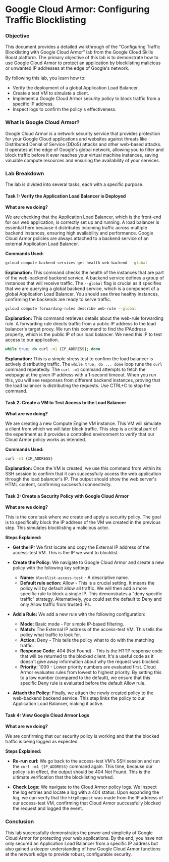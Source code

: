 # **Google Cloud Armor: Configuring Traffic Blocklisting**

### **Objective**

This document provides a detailed walkthrough of the "Configuring Traffic Blocklisting with Google Cloud Armor" lab from the Google Cloud Skills Boost platform. The primary objective of this lab is to demonstrate how to use Google Cloud Armor to protect an application by blocklisting malicious or unwanted IP addresses at the edge of Google's network.

By following this lab, you learn how to:

- Verify the deployment of a global Application Load Balancer.
- Create a test VM to simulate a client.
- Implement a Google Cloud Armor security policy to block traffic from a specific IP address.
- Inspect logs to confirm the policy's effectiveness.

### **What is Google Cloud Armor?**

Google Cloud Armor is a network security service that provides protection for your Google Cloud applications and websites against threats like Distributed Denial of Service (DDoS) attacks and other web-based attacks. It operates at the edge of Google's global network, allowing you to filter and block traffic before it ever reaches your virtual machine instances, saving valuable compute resources and ensuring the availability of your services.

### **Lab Breakdown**

The lab is divided into several tasks, each with a specific purpose.

#### **Task 1: Verify the Application Load Balancer is Deployed**

**What are we doing?**

We are checking that the Application Load Balancer, which is the front-end for our web application, is correctly set up and running. A load balancer is essential here because it distributes incoming traffic across multiple backend instances, ensuring high availability and performance. Google Cloud Armor policies are always attached to a backend service of an external Application Load Balancer.

**Commands Used:**

```bash
gcloud compute backend-services get-health web-backend --global
````

**Explanation:** This command checks the health of the instances that are part of the web-backend backend service. A backend service defines a group of instances that will receive traffic. The `--global` flag is crucial as it specifies that we are querying a global backend service, which is a component of a global Application Load Balancer. You should see three healthy instances, confirming the backends are ready to serve traffic.

```bash
gcloud compute forwarding-rules describe web-rule --global
```

**Explanation:** This command retrieves details about the web-rule forwarding rule. A forwarding rule directs traffic from a public IP address to the load balancer's target proxy. We run this command to find the IPAddress property, which is the public IP of our load balancer. We need this IP to test access to our application.

```bash
while true; do curl -m1 {IP_ADDRESS}; done
```

**Explanation:** This is a simple stress test to confirm the load balancer is actively distributing traffic. The `while true; do ... done` loop runs the `curl` command repeatedly. The `curl -m1` command attempts to fetch the webpage at the given IP address with a 1-second timeout. When you run this, you will see responses from different backend instances, proving that the load balancer is distributing the requests. Use CTRL+C to stop the command.

#### **Task 2: Create a VM to Test Access to the Load Balancer**

**What are we doing?**

We are creating a new Compute Engine VM instance. This VM will simulate a client from which we will later block traffic. This step is a critical part of the experiment as it provides a controlled environment to verify that our Cloud Armor policy works as intended.

**Commands Used:**

```bash
curl -m1 {IP_ADDRESS}
```

**Explanation:** Once the VM is created, we use this command from within its SSH session to confirm that it can successfully access the web application through the load balancer's IP. The output should show the web server's HTML content, confirming successful connectivity.

#### **Task 3: Create a Security Policy with Google Cloud Armor**

**What are we doing?**

This is the core task where we create and apply a security policy. The goal is to specifically block the IP address of the VM we created in the previous step. This simulates blocklisting a malicious actor.

**Steps Explained:**

* **Get the IP:** We first locate and copy the External IP address of the access-test VM. This is the IP we want to blocklist.

* **Create the Policy:** We navigate to Google Cloud Armor and create a new policy with the following key settings:

  * **Name:** `blocklist-access-test` - A descriptive name.
  * **Default rule action:** Allow - This is a crucial setting. It means the policy will by default allow all traffic. We will then add a more specific rule to block a single IP. This demonstrates a "deny specific traffic" strategy. Alternatively, you could set the default to Deny and only Allow traffic from trusted IPs.

* **Add a Rule:** We add a new rule with the following configuration:

  * **Mode:** Basic mode - For simple IP-based filtering.
  * **Match:** The External IP address of the access-test VM. This tells the policy what traffic to look for.
  * **Action:** Deny - This tells the policy what to do with the matching traffic.
  * **Response Code:** 404 (Not Found) - This is the HTTP response code that will be returned to the blocked client. It's a useful code as it doesn't give away information about why the request was blocked.
  * **Priority:** 1000 - Lower priority numbers are evaluated first. Cloud Armor evaluates rules from lowest to highest priority. By setting this to a low number (compared to the default), we ensure that this specific Deny rule is evaluated before the default Allow rule.

* **Attach the Policy:** Finally, we attach the newly created policy to the web-backend backend service. This step links the policy to our Application Load Balancer, making it active.

#### **Task 4: View Google Cloud Armor Logs**

**What are we doing?**

We are confirming that our security policy is working and that the blocked traffic is being logged as expected.

**Steps Explained:**

* **Re-run curl:** We go back to the access-test VM's SSH session and run the `curl -m1 {IP_ADDRESS}` command again. This time, because our policy is in effect, the output should be 404 Not Found. This is the ultimate verification that the blocklisting worked.

* **Check Logs:** We navigate to the Cloud Armor policy logs. We inspect the log entries and locate a log with a 404 status. Upon expanding the log, we can verify that the `httpRequest` was made from the IP address of our access-test VM, confirming that Cloud Armor successfully blocked the request and logged the event.

### **Conclusion**

This lab successfully demonstrates the power and simplicity of Google Cloud Armor for protecting your web applications. By the end, you have not only secured an Application Load Balancer from a specific IP address but also gained a deeper understanding of how Google Cloud Armor functions at the network edge to provide robust, configurable security.
